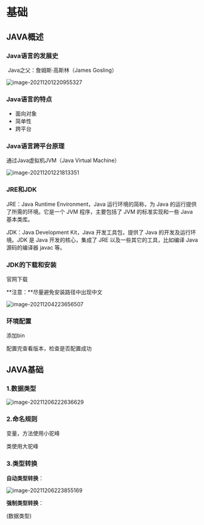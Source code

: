# 基础

## JAVA概述

### Java语言的发展史

​	Java之父：詹姆斯·高斯林（James Gosling）

![image-20211201220955327](D:/Typora/img/image-20211201220955327.png)

### Java语言的特点

- 面向对象
- 简单性
- 跨平台

### Java语言跨平台原理

通过Java虚拟机JVM（Java Virtual Machine）

![image-20211201221813351](D:/Typora/img/image-20211201221813351.png)

### JRE和JDK

JRE：Java Runtime Environment，Java 运行环境的简称，为 Java 的运行提供了所需的环境。它是一个 JVM 程序，主要包括了 JVM 的标准实现和一些 Java 基本类库。

JDK：Java Development Kit，Java 开发工具包，提供了 Java 的开发及运行环境。JDK 是 Java 开发的核心，集成了 JRE 以及一些其它的工具，比如编译 Java 源码的编译器 javac 等。

### JDK的下载和安装

官网下载

**注意：**尽量避免安装路径中出现中文

![image-20211204223656507](D:/Typora/img/image-20211204223656507.png)

### 环境配置

添加bin

配置完查看版本，检查是否配置成功

## JAVA基础

### 1.数据类型

![image-20211206222636629](D:/Typora/img/image-20211206222636629.png)

### 2.命名规则

变量，方法使用小驼峰

类使用大驼峰

### 3.类型转换

**自动类型转换**：

![image-20211206223855169](D:/Typora/img/image-20211206223855169.png)

**强制类型转换**：

(数据类型)
